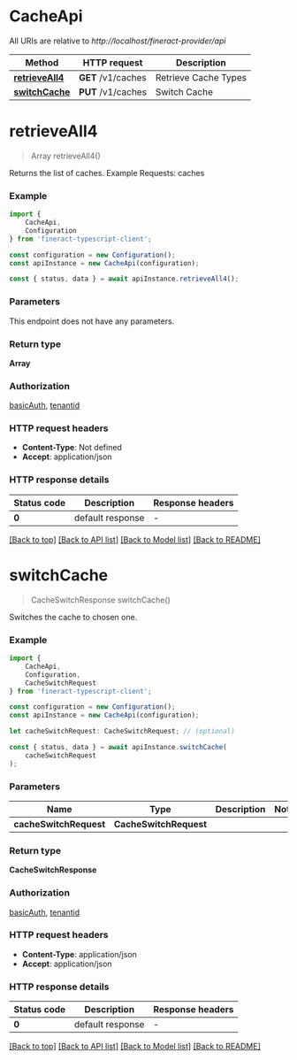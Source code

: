 # CacheApi

All URIs are relative to *http://localhost/fineract-provider/api*

|Method | HTTP request | Description|
|------------- | ------------- | -------------|
|[**retrieveAll4**](#retrieveall4) | **GET** /v1/caches | Retrieve Cache Types|
|[**switchCache**](#switchcache) | **PUT** /v1/caches | Switch Cache|

# **retrieveAll4**
> Array<CacheData> retrieveAll4()

Returns the list of caches.  Example Requests:  caches 

### Example

```typescript
import {
    CacheApi,
    Configuration
} from 'fineract-typescript-client';

const configuration = new Configuration();
const apiInstance = new CacheApi(configuration);

const { status, data } = await apiInstance.retrieveAll4();
```

### Parameters
This endpoint does not have any parameters.


### Return type

**Array<CacheData>**

### Authorization

[basicAuth](../README.md#basicAuth), [tenantid](../README.md#tenantid)

### HTTP request headers

 - **Content-Type**: Not defined
 - **Accept**: application/json


### HTTP response details
| Status code | Description | Response headers |
|-------------|-------------|------------------|
|**0** | default response |  -  |

[[Back to top]](#) [[Back to API list]](../README.md#documentation-for-api-endpoints) [[Back to Model list]](../README.md#documentation-for-models) [[Back to README]](../README.md)

# **switchCache**
> CacheSwitchResponse switchCache()

Switches the cache to chosen one.

### Example

```typescript
import {
    CacheApi,
    Configuration,
    CacheSwitchRequest
} from 'fineract-typescript-client';

const configuration = new Configuration();
const apiInstance = new CacheApi(configuration);

let cacheSwitchRequest: CacheSwitchRequest; // (optional)

const { status, data } = await apiInstance.switchCache(
    cacheSwitchRequest
);
```

### Parameters

|Name | Type | Description  | Notes|
|------------- | ------------- | ------------- | -------------|
| **cacheSwitchRequest** | **CacheSwitchRequest**|  | |


### Return type

**CacheSwitchResponse**

### Authorization

[basicAuth](../README.md#basicAuth), [tenantid](../README.md#tenantid)

### HTTP request headers

 - **Content-Type**: application/json
 - **Accept**: application/json


### HTTP response details
| Status code | Description | Response headers |
|-------------|-------------|------------------|
|**0** | default response |  -  |

[[Back to top]](#) [[Back to API list]](../README.md#documentation-for-api-endpoints) [[Back to Model list]](../README.md#documentation-for-models) [[Back to README]](../README.md)

